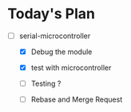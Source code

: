 
# Today's Plan

- [ ] serial-microcontroller
	- [x] Debug the module
	- [x] test with microcontroller
	- [ ] Testing ?
	- [ ] Rebase and Merge Request


